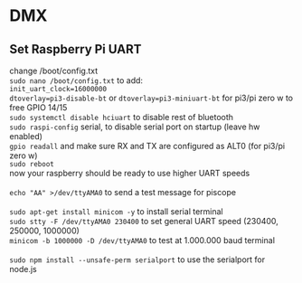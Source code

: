 # DMX

## Set Raspberry Pi UART
change /boot/config.txt
<br> `sudo nano /boot/config.txt` to add:
<br> `init_uart_clock=16000000`
<br> `dtoverlay=pi3-disable-bt` or `dtoverlay=pi3-miniuart-bt` for pi3/pi zero w to free GPIO 14/15
<br> `sudo systemctl disable hciuart` to disable rest of bluetooth
<br> `sudo raspi-config` serial, to disable serial port on startup (leave hw enabled)
<br> `gpio readall` and make sure RX and TX are configured as ALT0 (for pi3/pi zero w)
<br> `sudo reboot`
<br> now your raspberry should be ready to use higher UART speeds
<br>
<br> `echo "AA" >/dev/ttyAMA0` to send a test message for piscope
<br>
<br> `sudo apt-get install minicom -y` to install serial terminal
<br> `sudo stty -F /dev/ttyAMA0 230400` to set general UART speed (230400, 250000, 1000000)
<br> `minicom -b 1000000 -D /dev/ttyAMA0` to test at 1.000.000 baud terminal
<br>
<br> `sudo npm install --unsafe-perm serialport` to use the serialport for node.js
